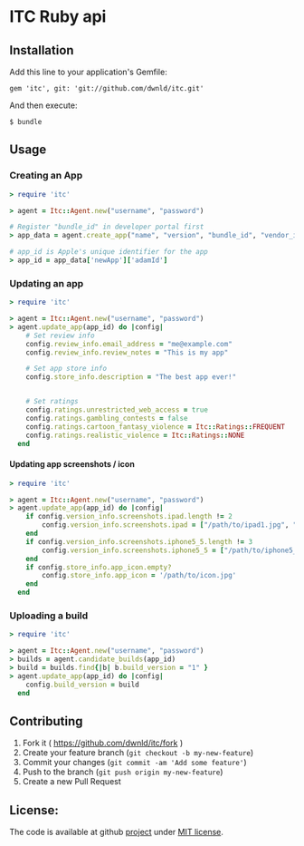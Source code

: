 ITC Ruby api
============

## Installation

Add this line to your application's Gemfile:

    gem 'itc', git: 'git://github.com/dwnld/itc.git'

And then execute:

    $ bundle


## Usage

### Creating an App

```ruby
> require 'itc'

> agent = Itc::Agent.new("username", "password")

# Register "bundle_id" in developer portal first
> app_data = agent.create_app("name", "version", "bundle_id", "vendor_id", "company_name")

# app_id is Apple's unique identifier for the app
> app_id = app_data['newApp']['adamId']
```

### Updating an app

```ruby
> require 'itc'

> agent = Itc::Agent.new("username", "password")
> agent.update_app(app_id) do |config|
    # Set review info
    config.review_info.email_address = "me@example.com"
    config.review_info.review_notes = "This is my app"

    # Set app store info
    config.store_info.description = "The best app ever!"


    # Set ratings
    config.ratings.unrestricted_web_access = true
    config.ratings.gambling_contests = false
    config.ratings.cartoon_fantasy_violence = Itc::Ratings::FREQUENT
    config.ratings.realistic_violence = Itc::Ratings::NONE
  end
```

#### Updating app screenshots / icon
```ruby
> require 'itc'

> agent = Itc::Agent.new("username", "password")
> agent.update_app(app_id) do |config|
    if config.version_info.screenshots.ipad.length != 2
        config.version_info.screenshots.ipad = ["/path/to/ipad1.jpg", "/path/to/ipad2.jpg"]
    end
    if config.version_info.screenshots.iphone5_5.length != 3
        config.version_info.screenshots.iphone5_5 = ["/path/to/iphone5_5_1.jpg", "/path/to/iphone5_5_2.jpg", "/path/to/iphone5_5_3.jpg"]
    end
    if config.store_info.app_icon.empty?
        config.store_info.app_icon = '/path/to/icon.jpg'
    end
  end
```

### Uploading a build
```ruby
> require 'itc'

> agent = Itc::Agent.new("username", "password")
> builds = agent.candidate_builds(app_id)
> build = builds.find{|b| b.build_version = "1" }
> agent.update_app(app_id) do |config|
    config.build_version = build
  end
```

## Contributing

1. Fork it ( https://github.com/dwnld/itc/fork )
2. Create your feature branch (`git checkout -b my-new-feature`)
3. Commit your changes (`git commit -am 'Add some feature'`)
4. Push to the branch (`git push origin my-new-feature`)
5. Create a new Pull Request

## License:

The code is available at github [project][home] under [MIT license][license].

[home]: https://github.com/dwnld/itc
[license]: https://github.com/dwnld/itc/blob/master/LICENSE.txt

